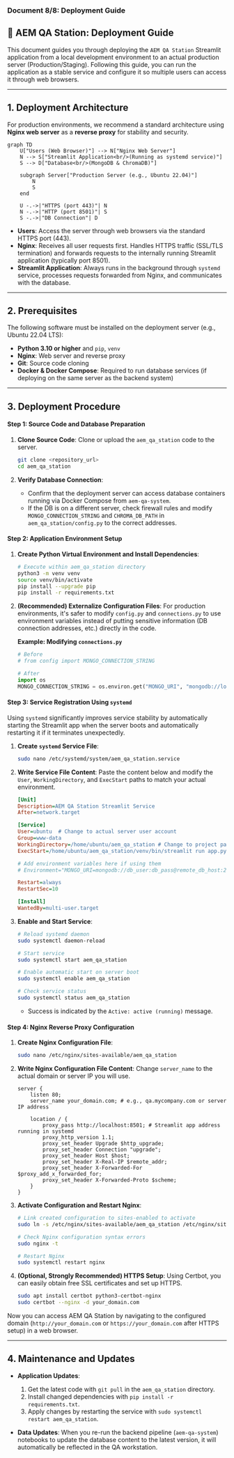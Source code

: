 ### **Document 8/8: Deployment Guide**

## **🚀 AEM QA Station: Deployment Guide**

This document guides you through deploying the `AEM QA Station` Streamlit application from a local development environment to an actual production server (Production/Staging). Following this guide, you can run the application as a stable service and configure it so multiple users can access it through web browsers.

-----

## 1. Deployment Architecture

For production environments, we recommend a standard architecture using **Nginx web server** as a **reverse proxy** for stability and security.

```mermaid
graph TD
    U["Users (Web Browser)"] --> N["Nginx Web Server"]
    N --> S["Streamlit Application<br/>(Running as systemd service)"]
    S --> D["Database<br/>(MongoDB & ChromaDB)"]

    subgraph Server["Production Server (e.g., Ubuntu 22.04)"]
        N
        S
    end
    
    U -.->|"HTTPS (port 443)"| N
    N -.->|"HTTP (port 8501)"| S
    S -.->|"DB Connection"| D
```

* **Users**: Access the server through web browsers via the standard HTTPS port (443).
* **Nginx**: Receives all user requests first. Handles HTTPS traffic (SSL/TLS termination) and forwards requests to the internally running Streamlit application (typically port 8501).
* **Streamlit Application**: Always runs in the background through `systemd` service, processes requests forwarded from Nginx, and communicates with the database.

-----

## 2. Prerequisites

The following software must be installed on the deployment server (e.g., Ubuntu 22.04 LTS):

* **Python 3.10 or higher** and `pip`, `venv`
* **Nginx**: Web server and reverse proxy
* **Git**: Source code cloning
* **Docker & Docker Compose**: Required to run database services (if deploying on the same server as the backend system)

-----

## 3. Deployment Procedure

#### **Step 1: Source Code and Database Preparation**

1. **Clone Source Code**: Clone or upload the `aem_qa_station` code to the server.
   ```bash
   git clone <repository_url>
   cd aem_qa_station
   ```

2. **Verify Database Connection**:
   * Confirm that the deployment server can access database containers running via Docker Compose from `aem-qa-system`.
   * If the DB is on a different server, check firewall rules and modify `MONGO_CONNECTION_STRING` and `CHROMA_DB_PATH` in `aem_qa_station/config.py` to the correct addresses.

#### **Step 2: Application Environment Setup**

1. **Create Python Virtual Environment and Install Dependencies**:

   ```bash
   # Execute within aem_qa_station directory
   python3 -m venv venv
   source venv/bin/activate
   pip install --upgrade pip
   pip install -r requirements.txt
   ```

2. **(Recommended) Externalize Configuration Files**:
   For production environments, it's safer to modify `config.py` and `connections.py` to use environment variables instead of putting sensitive information (DB connection addresses, etc.) directly in the code.

   **Example: Modifying `connections.py`**

   ```python
   # Before
   # from config import MONGO_CONNECTION_STRING

   # After
   import os
   MONGO_CONNECTION_STRING = os.environ.get("MONGO_URI", "mongodb://localhost:27017/")
   ```

#### **Step 3: Service Registration Using `systemd`**

Using `systemd` significantly improves service stability by automatically starting the Streamlit app when the server boots and automatically restarting it if it terminates unexpectedly.

1. **Create `systemd` Service File**:

   ```bash
   sudo nano /etc/systemd/system/aem_qa_station.service
   ```

2. **Write Service File Content**: Paste the content below and modify the `User`, `WorkingDirectory`, and `ExecStart` paths to match your actual environment.

   ```ini
   [Unit]
   Description=AEM QA Station Streamlit Service
   After=network.target

   [Service]
   User=ubuntu  # Change to actual server user account
   Group=www-data
   WorkingDirectory=/home/ubuntu/aem_qa_station # Change to project path
   ExecStart=/home/ubuntu/aem_qa_station/venv/bin/streamlit run app.py --server.port 8501 --server.headless true

   # Add environment variables here if using them
   # Environment="MONGO_URI=mongodb://db_user:db_pass@remote_db_host:27017/"

   Restart=always
   RestartSec=10

   [Install]
   WantedBy=multi-user.target
   ```

3. **Enable and Start Service**:

   ```bash
   # Reload systemd daemon
   sudo systemctl daemon-reload

   # Start service
   sudo systemctl start aem_qa_station

   # Enable automatic start on server boot
   sudo systemctl enable aem_qa_station

   # Check service status
   sudo systemctl status aem_qa_station
   ```

   * Success is indicated by the `Active: active (running)` message.

#### **Step 4: Nginx Reverse Proxy Configuration**

1. **Create Nginx Configuration File**:

   ```bash
   sudo nano /etc/nginx/sites-available/aem_qa_station
   ```

2. **Write Nginx Configuration File Content**: Change `server_name` to the actual domain or server IP you will use.

   ```nginx
   server {
       listen 80;
       server_name your_domain.com; # e.g., qa.mycompany.com or server IP address

       location / {
           proxy_pass http://localhost:8501; # Streamlit app address running in systemd
           proxy_http_version 1.1;
           proxy_set_header Upgrade $http_upgrade;
           proxy_set_header Connection "upgrade";
           proxy_set_header Host $host;
           proxy_set_header X-Real-IP $remote_addr;
           proxy_set_header X-Forwarded-For $proxy_add_x_forwarded_for;
           proxy_set_header X-Forwarded-Proto $scheme;
       }
   }
   ```

3. **Activate Configuration and Restart Nginx**:

   ```bash
   # Link created configuration to sites-enabled to activate
   sudo ln -s /etc/nginx/sites-available/aem_qa_station /etc/nginx/sites-enabled/

   # Check Nginx configuration syntax errors
   sudo nginx -t

   # Restart Nginx
   sudo systemctl restart nginx
   ```

4. **(Optional, Strongly Recommended) HTTPS Setup**: Using Certbot, you can easily obtain free SSL certificates and set up HTTPS.

   ```bash
   sudo apt install certbot python3-certbot-nginx
   sudo certbot --nginx -d your_domain.com
   ```

Now you can access AEM QA Station by navigating to the configured domain (`http://your_domain.com` or `https://your_domain.com` after HTTPS setup) in a web browser.

-----

## 4. Maintenance and Updates

* **Application Updates**:
  1. Get the latest code with `git pull` in the `aem_qa_station` directory.
  2. Install changed dependencies with `pip install -r requirements.txt`.
  3. Apply changes by restarting the service with `sudo systemctl restart aem_qa_station`.

* **Data Updates**: When you re-run the backend pipeline (`aem-qa-system`) notebooks to update the database content to the latest version, it will automatically be reflected in the QA workstation.
